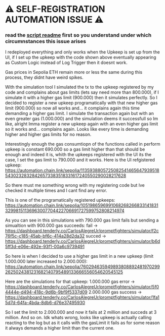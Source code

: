 # ⚠️ SELF-REGISTRATION AUTOMATION ISSUE ⚠️

### read the [script readme](./README.md) first so you understand under which circumnstances this issue arises

I redeployed everything and only works when the Upkeep is set up from the UI, if I set up the upkeep with the code shown
above eventually appearing as Custom Logic instead of Log Trigger then it doesnt work.

Gas prices in Sepolia ETH remain more or less the same during this process, they didnt have weird spikes.

With the simulation tool I simulated the tx to the upkeep registered by my code and complains about gas limits (lets say need more than 800.000), if I simulate it with a higher gas limit (900.000) then it simulates perfectly. So I decided to register a new upkeep programatically with that new higher gas limit (900.000) so now all works and... it complains again this time demanding a higher gas limit. I simulate the transaction again but with an even greater gas (1.000.000) and the simulation deems it successfull so Im like, alright Imma register a new upkeep again with an even higher gas limit so it works and... complains again. Looks like every time is demanding higher and higher gas limits for no reason.

Interestingly enough the gas consumtiopn of the functions called in perform upkeep is constant 690.000 so a gas limit higher than that should be enough and indeed it is, whith the upkeeps registered with the UI its the case, I set the gas limit to 790.000 and it works. Here is the UI refgistered upkeep: https://automation.chain.link/sepolia/113593880572508254146564793951854302328328426573383518331617240550290028217628

So there must me something wrong with my registering code but Ive checked it multiple times and I cant find any error.

This is one of the programatically registered upkeeps: https://automation.chain.link/sepolia/105198659699106826826683314183132998151136963007704422706691727599752808214974

As you can see in this simulations with 790.000 gas limit fails but sending a simualtion with 900.000 gas succeeds:
fail -> https://dashboard.tenderly.co/CarlosAlegreUr/promptfighters/simulator/f2c76f5c-c185-45ab-bf6c-414a28d2da32
succed -> https://dashboard.tenderly.co/CarlosAlegreUr/promptfighters/simulator/b6d5ff3d-e06e-492e-93f1-00a6c9739491

So here is when I decided to use a higher gas limit in a new upkeep (limit 1.000.000 later increased to 2.000.000): https://automation.chain.link/sepolia/7602946359498938088924819702992625024381231682140795489133666556054620545125

Here are the simulations for that upkeep:
1.000.000 gas error -> https://dashboard.tenderly.co/CarlosAlegreUr/promptfighters/simulator/5f04444e-d494-418c-9d6b-9bf9f5337d09
2.000.000 gas success -> https://dashboard.tenderly.co/CarlosAlegreUr/promptfighters/simulator/1fa15d7d-64fa-4bda-8db6-d76e37495930

So I set the limit to 2.000.000 and now it fails at 2 million and succeds at 3 million. And so on. Idk whats wrong, looks like upkeep is actually calling reacting to the log but as it calls with the gasLimit it fails as for some reason it always demands a higher limit than the current one.
